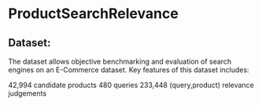 # ProductSearchRelevance

## Dataset: 
The dataset allows objective benchmarking and evaluation of search engines on an E-Commerce dataset. Key features of this dataset includes:

42,994 candidate products
480 queries
233,448 (query,product) relevance judgements
